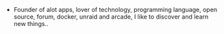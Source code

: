 - Founder of alot apps, lover of technology, programming language, open source, forum, docker, unraid and arcade, I like to discover and learn new things..
  <br>




































































































































































































































































































































































































































































































































































































































